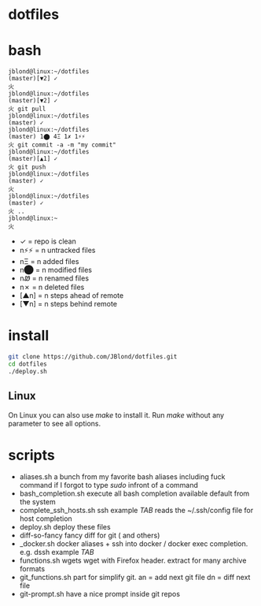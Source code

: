 # dotfiles

# bash
```
jblond@linux:~/dotfiles
(master)[▼2] ✓
⽕ 
jblond@linux:~/dotfiles
(master)[▼2] ✓
⽕ git pull
jblond@linux:~/dotfiles
(master) ✓
jblond@linux:~/dotfiles
(master) 1⬤ 4Ξ 1✗ 1⚡⚡
⽕ git commit -a -m "my commit" 
jblond@linux:~/dotfiles
(master)[▲1] ✓
⽕ git push
jblond@linux:~/dotfiles
(master) ✓
⽕
jblond@linux:~/dotfiles
(master) ✓
⽕ ..
jblond@linux:~
⽕ 

```

- ✓ = repo is clean
- n⚡⚡  = n untracked files
- nΞ = n added files
- n⬤ = n modified files
- nᏪ = n renamed files
- n✗ = n deleted files
- [▲n] = n steps ahead of remote
- [▼n] = n steps behind remote
 
# install

```bash
git clone https://github.com/JBlond/dotfiles.git
cd dotfiles
./deploy.sh
```

## Linux

On Linux you can also use *make* to install it. Run *make* without any parameter to see all options.

# scripts

- aliases.sh a bunch from my favorite bash aliases including fuck command if I forgot to type *sudo* infront of a command
- bash_completion.sh execute all bash completion available default from the system
- complete_ssh_hosts.sh ssh example *TAB* reads the ~/.ssh/config file for host completion
- deploy.sh deploy these files
- diff-so-fancy fancy diff for git ( and others)
- _docker.sh docker aliases + ssh into docker / docker exec completion. e.g. dssh example *TAB*
- functions.sh wgets wget with Firefox header. extract for many archive formats
- git_functions.sh part for simplify git.  an = add next git file dn = diff next file
- git-prompt.sh have a nice prompt inside git repos
